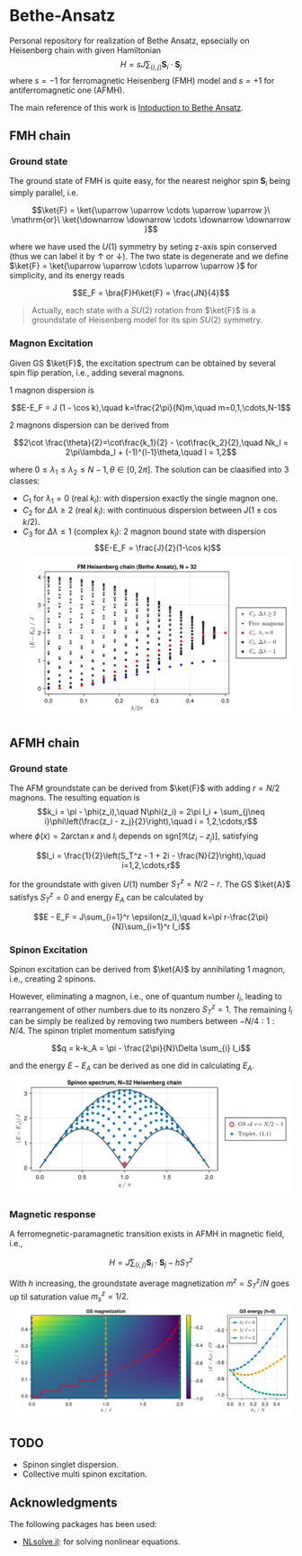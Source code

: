 # Bethe-Ansatz
Personal repository for realization of Bethe Ansatz, epsecially on Heisenberg chain with given Hamiltonian
$$H = sJ\sum_{\langle i,j \rangle} \mathbf{S}_i\cdot \mathbf{S}_j$$
where $s = -1$ for ferromagnetic Heisenberg (FMH) model and $s=+1$ for antiferromagnetic one (AFMH).

The main reference of this work is [Intoduction to Bethe Ansatz](
https://doi.org/10.48550/arXiv.cond-mat/9809162).
## FMH chain
### Ground state
The ground state of FMH is quite easy, for the nearest neighor spin $\mathbf{S}_i$ being simply parallel, i.e.

$$\ket{F} = \ket{\uparrow \uparrow \cdots \uparrow \uparrow }\ \mathrm{or}\ \ket{\downarrow \downarrow \cdots \downarrow \downarrow }$$

where we have used the $U(1)$ symmetry by seting z-axis spin conserved (thus we can label it by $\uparrow$ or $\downarrow$). The two state is degenerate and we define $\ket{F} = \ket{\uparrow \uparrow \cdots \uparrow \uparrow }$ for simplicity, and its energy reads

$$E_F = \bra{F}H\ket{F} = \frac{JN}{4}$$
>Actually, each state with a $SU(2)$ rotation from $\ket{F}$ is a groundstate of Heisenberg model for its spin $SU(2)$ symmetry.
### Magnon Excitation
Given GS $\ket{F}$, the excitation spectrum can be obtained by several spin flip peration, i.e., adding several magnons.

1 magnon dispersion is 

$$E-E_F = J (1 - \cos k),\quad k=\frac{2\pi}{N}m,\quad m=0,1,\cdots,N-1$$

2 magnons dispersion can be derived from

$$2\cot \frac{\theta}{2}=\cot\frac{k_1}{2} - \cot\frac{k_2}{2},\quad Nk_l = 2\pi\lambda_l + (-1)^{l-1}\theta,\quad l = 1,2$$

where $0\leq \lambda_1\leq\lambda_2\leq N-1,\theta\in[0,2\pi]$. The solution can be claasified into 3 classes: 
- $C_1$ for $\lambda_1=0$ (real $k_l$): with dispersion exactly the single magnon one. 
- $C_2$ for $\Delta \lambda \geq 2$ (real $k_l$): with continuous dispersion between $J(1\pm \cos k/2)$.
- $C_3$ for $\Delta \lambda \leq 1$ (complex $k_l$): 2 magnon bound state with dispersion 
$$E-E_F = \frac{J}{2}(1-\cos k)$$
![FM_spectrum](mdfig/FM_spectrum_N=32.png "FM spectrum")

## AFMH chain
### Ground state
The AFM groundstate can be derived from $\ket{F}$ with adding $r = N/2$ magnons. The resulting equation is 
$$k_i = \pi - \phi(z_i),\quad N\phi(z_i) = 2\pi I_i + \sum_{j\neq i}\phi\left(\frac{z_i - z_j}{2}\right),\quad i = 1,2,\cdots,r$$
where $\phi(x) = 2\arctan x$ and $I_i$ depends on $\mathrm{sgn}\left[\mathfrak{R}\left(z_i - z_j\right)\right]$, satisfying

$$I_i = \frac{1}{2}\left(S_T^z - 1 + 2i - \frac{N}{2}\right),\quad i=1,2,\cdots,r$$

for the groundstate with given $U(1)$ number $S_T^z = N/2-r$. The GS $\ket{A}$ satisfys $S_T^z = 0$ and energy $E_A$ can be calculated by

$$E - E_F = J\sum_{i=1}^r \epsilon(z_i),\quad k=\pi r-\frac{2\pi}{N}\sum_{i=1}^r I_i$$
### Spinon Excitation
Spinon excitation can be derived from $\ket{A}$ by annihilating 1 magnon, i.e., creating 2 spinons. 

However, eliminating a magnon, i.e., one of quantum number $I_i$, leading to rearrangement of other numbers due to its nonzero $S_T^z = 1$. The remaining $I_i$ can be simply be realized by removing two numbers between $-N/4:1:N/4$. The spinon triplet momentum satisfying

$$q = k-k_A = \pi - \frac{2\pi}{N}\Delta \sum_{i} I_i$$

and the energy $E-E_A$ can be derived as one did in calculating $E_A$.
![AFM_spectrum](mdfig/AFM-spectrum-1,1.png "AFM triplet spectrum")
### Magnetic response
A ferromegnetic-paramagnetic transition exists in AFMH in magnetic field, i.e.,

$$H = J\sum_{\langle i,j \rangle} \mathbf{S}_i\cdot \mathbf{S}_j - hS_T^z$$

With $h$ increasing, the groundstate average magnetization $m^z=S_T^z/N$ goes up til saturation value $m_s^z=1/2$.
![AFM_response](mdfig/AFM-magnetization.png "AFM magnetic response")
## TODO
- Spinon singlet dispersion.
- Collective multi spinon excitation.

## Acknowledgments
The following packages has been used:
- [NLsolve.jl](https://github.com/JuliaNLSolvers/NLsolve.jl.git): for solving nonlinear equations.
